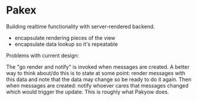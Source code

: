 # Pakex

Building realtime functionality with server-rendered backend.

- encapsulate rendering pieces of the view
- encapsulate data lookup so it's repeatable

Problems with current design:

The "go render and notify" is invoked when messages are created.
A better way to think about/do this is to state at some point: render messages with this data and note that the data may change so be ready to do it again.
Then when messages are created: notify whoever cares that messages changed which would trigger the update.
This is roughly what Pakyow does.
